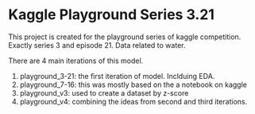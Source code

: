 # Kaggle Playground Series 3.21

This project is created for the playground series of kaggle competition. Exactly series 3 and episode 21. Data related to water.

There are 4 main iterations of this model.
1. playground_3-21: the first iteration of model. Inclduing EDA.
2. playground_7-16: this was mostly based on the a notebook on kaggle
3. playground_v3: used to create a dataset by z-score
4. playground_v4: combining the ideas from second and third iterations.